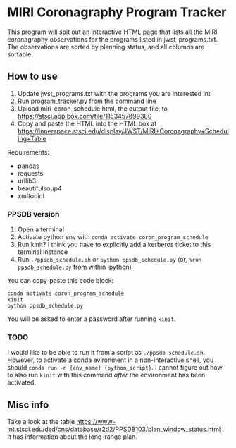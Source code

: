 # MIRI Coronagraphy Program Tracker

This program will spit out an interactive HTML page that lists all the MIRI
coronagraphy observations for the programs listed in jwst_programs.txt. The
observations are sorted by planning status, and all columns are sortable.

## How to use

1. Update jwst_programs.txt with the programs you are interested int
2. Run program_tracker.py from the command line
3. Upload miri_coron_schedule.html, the output file, to
   https://stsci.app.box.com/file/1153457899380
4. Copy and paste the HTML into the HTML box at
   https://innerspace.stsci.edu/display/JWST/MIRI+Coronagraphy+Scheduling+Table

Requirements:
- pandas
- requests
- urllib3
- beautifulsoup4
- xmltodict


### PPSDB version

1. Open a terminal
2. Activate python env with `conda activate coron_program_schedule`
3. Run kinit? I think you have to explicitly add a kerberos ticket to this
   terminal instance
4. Run `./ppsdb_schedule.sh` or `python ppsdb_schedule.py` (or, `%run ppsdb_schedule.py` from within
   ipython)


You can copy-paste this code block:
```
conda activate coron_program_schedule
kinit
python ppsdb_schedule.py
```

You will be asked to enter a password after running `kinit`.

### TODO
I would like to be able to run it from a script as `./ppsdb_schedule.sh`.
However, to activate a conda evironment in a non-interactive shell, you should
`conda run -n {env_name} {python_script}`. I cannot figure out how to also run
`kinit` with this command *after* the environment has been activated.


## Misc info

Take a look at the table
https://www-int.stsci.edu/dsd/cns/database/r2d2/PPSDB103/plan_window_status.html
. It has information about the long-range plan.
